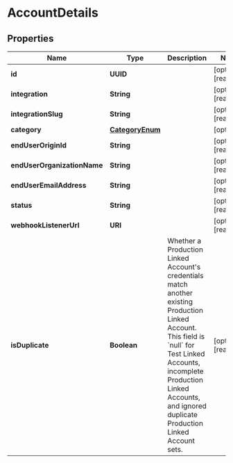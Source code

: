 

# AccountDetails


## Properties

Name | Type | Description | Notes
------------ | ------------- | ------------- | -------------
**id** | **UUID** |  |  [optional] [readonly]
**integration** | **String** |  |  [optional] [readonly]
**integrationSlug** | **String** |  |  [optional] [readonly]
**category** | [**CategoryEnum**](CategoryEnum.md) |  |  [optional]
**endUserOriginId** | **String** |  |  [optional] [readonly]
**endUserOrganizationName** | **String** |  |  [optional] [readonly]
**endUserEmailAddress** | **String** |  |  [optional] [readonly]
**status** | **String** |  |  [optional] [readonly]
**webhookListenerUrl** | **URI** |  |  [optional] [readonly]
**isDuplicate** | **Boolean** | Whether a Production Linked Account&#39;s credentials match another existing Production Linked Account. This field is &#x60;null&#x60; for Test Linked Accounts, incomplete Production Linked Accounts, and ignored duplicate Production Linked Account sets. |  [optional] [readonly]




